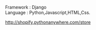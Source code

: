 Framework : Django         
Language : Python,Javascript,HTML,Css.     

http://shopify.pythonanywhere.com/store

